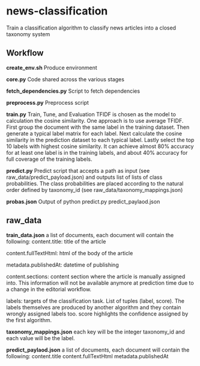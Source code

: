 # news-classification
Train a classification algorithm to classify news articles into a closed taxonomy system

## Workflow

**create_env.sh**
Produce environment 

**core.py**
Code shared across the various stages

**fetch_dependencies.py**
Script to fetch dependencies 

**preprocess.py**
Preprocess script 

**train.py**
Train, Tune, and Evaluation
TFIDF is chosen as the model to calculation the cosine similarity. 
One approach is to use average TFIDF. First group the document with the same label in the training dataset. Then generate a typical label matrix for each label. Next calculate the cosine similarity in the prediction dataset to each typical label. Lastly select the top 10 labels with highest cosine similarity. It can achieve almost 80% accuracy for at least one label is in the training labels, and about 40% accuracy for full coverage of the training labels. 


**predict.py**
Predict script that accepts a path as input (see raw_data/predict_payload.json) and outputs list of lists of class probabilities. The class probabilities are placed according to the natural order defined by taxonomy_id (see raw_data/taxonomy_mappings.json)

**probas.json**
Output of python predict.py predict_paylaod.json


## raw_data

**train_data.json**
a list of documents, each document will contain the following:
content.title: 
title of the article

content.fullTextHtml: 
html of the body of the article

metadata.publishedAt: 
datetime of publishing

content.sections: 
content section where the article is manually assigned into. This information will not be available anymore at prediction time due to a change in the editorial workflow.

labels: 
targets of the classification task. List of tuples (label, score). The labels themselves are produced by another algorithm and they contain wrongly assigned labels too. score highlights the confidence assigned by the first algorithm.

**taxonomy_mappings.json**
each key will be the integer taxonomy_id and each value will be the label.

**predict_paylaod.json**
a list of documents, each document will contain the following:
content.title
content.fullTextHtml
metadata.publishedAt

